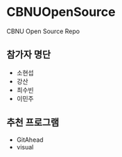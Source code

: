 # CBNUOpenSource
CBNU Open Source Repo

## 참가자 명단
* 소현섭
* 강산
* 최수빈
* 이민주

## 추천 프로그램
* GitAhead
* visual


